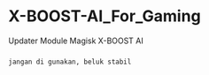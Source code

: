 # X-BOOST-AI_For_Gaming
Updater Module Magisk X-BOOST AI
###
```
jangan di gunakan, beluk stabil
```
